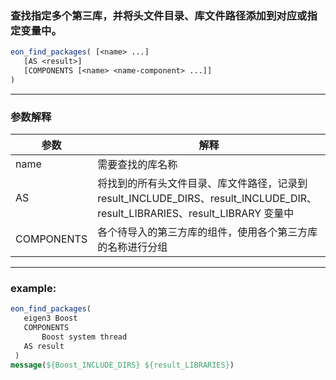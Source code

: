 ###  查找指定多个第三库，并将头文件目录、库文件路径添加到对应或指定变量中。
```cmake
eon_find_packages( [<name> ...]
   [AS <result>]
   [COMPONENTS [<name> <name-component> ...]]
)
```
---
###  参数解释

| 参数     | 解释 | 
|---------|------|
| name | 需要查找的库名称 |
|AS |将找到的所有头文件目录、库文件路径，记录到 result_INCLUDE_DIRS、result_INCLUDE_DIR、result_LIBRARIES、result_LIBRARY 变量中|
|COMPONENTS|各个待导入的第三方库的组件，使用各个第三方库的名称进行分组|
---
###  example:
```cmake
eon_find_packages(
   eigen3 Boost
   COMPONENTS
       Boost system thread
   AS result
 )
message(${Boost_INCLUDE_DIRS} ${result_LIBRARIES})
```